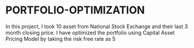 # PORTFOLIO-OPTIMIZATION
In this project, I took 10 asset from National Stock Exchange and their last 3 month
closing price. I have optimized the portfolio using Capital Asset Pricing Model by
taking the risk free rate as 5
